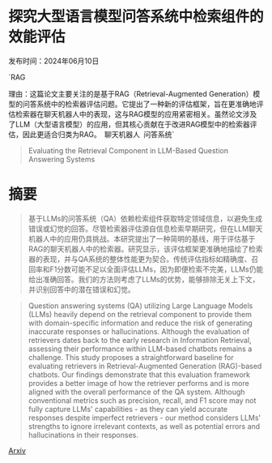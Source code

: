 # 探究大型语言模型问答系统中检索组件的效能评估

发布时间：2024年06月10日

`RAG

理由：这篇论文主要关注的是基于RAG（Retrieval-Augmented Generation）模型的问答系统中的检索器评估问题。它提出了一种新的评估框架，旨在更准确地评估检索器在聊天机器人中的表现，这与RAG模型的应用紧密相关。虽然论文涉及了LLM（大型语言模型）的应用，但其核心贡献在于改进RAG模型中的检索器评估，因此更适合归类为RAG。` `聊天机器人` `问答系统`

> Evaluating the Retrieval Component in LLM-Based Question Answering Systems

# 摘要

> 基于LLMs的问答系统（QA）依赖检索组件获取特定领域信息，以避免生成错误或幻觉的回答。尽管检索器评估源自信息检索早期研究，但在LLM聊天机器人中的应用仍具挑战。本研究提出了一种简明的基线，用于评估基于RAG的聊天机器人中的检索器。研究显示，该评估框架更准确地描绘了检索器的表现，并与QA系统的整体性能更为契合。传统评估指标如精确度、召回率和F1分数可能不足以全面评估LLMs，因为即便检索不完美，LLMs仍能给出准确回答。我们的方法则考虑了LLMs的优势，能够排除无关上下文，并识别回答中的潜在错误和幻觉。

> Question answering systems (QA) utilizing Large Language Models (LLMs) heavily depend on the retrieval component to provide them with domain-specific information and reduce the risk of generating inaccurate responses or hallucinations. Although the evaluation of retrievers dates back to the early research in Information Retrieval, assessing their performance within LLM-based chatbots remains a challenge.
  This study proposes a straightforward baseline for evaluating retrievers in Retrieval-Augmented Generation (RAG)-based chatbots. Our findings demonstrate that this evaluation framework provides a better image of how the retriever performs and is more aligned with the overall performance of the QA system. Although conventional metrics such as precision, recall, and F1 score may not fully capture LLMs' capabilities - as they can yield accurate responses despite imperfect retrievers - our method considers LLMs' strengths to ignore irrelevant contexts, as well as potential errors and hallucinations in their responses.

[Arxiv](https://arxiv.org/abs/2406.06458)